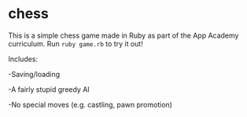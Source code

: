 # chess

This is a simple chess game made in Ruby as part of the App Academy curriculum. Run `ruby game.rb` to try it out!

Includes:

-Saving/loading

-A fairly stupid greedy AI

-No special moves (e.g. castling, pawn promotion)

